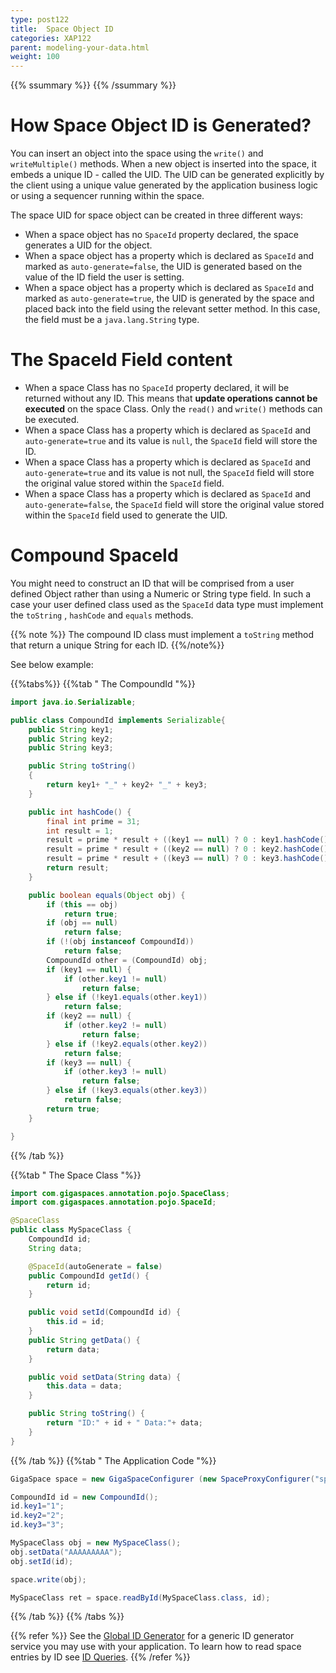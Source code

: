 ```yaml
---
type: post122
title:  Space Object ID
categories: XAP122
parent: modeling-your-data.html
weight: 100
---
```


{{% ssummary %}} {{% /ssummary %}}

# How Space Object ID is Generated?

You can insert an object into the space using the `write()` and `writeMultiple()` methods. When a new object is inserted into the space, it embeds a unique ID - called the UID. The UID can be generated explicitly by the client using a unique value generated by the application business logic or using a sequencer running within the space.

The space UID for space object can be created in three different ways:

- When a space object has no `SpaceId` property declared, the space generates a UID for the object.
- When a space object has a property which is declared as `SpaceId` and marked as `auto-generate=false`, the UID is generated based on the value of the ID field the user is setting.
- When a space object has a property which is declared as `SpaceId` and marked as `auto-generate=true`, the UID is generated by the space and placed back into the field using the relevant setter method. In this case, the field must be a `java.lang.String` type.




# The SpaceId Field content

- When a space Class has no `SpaceId` property declared, it will be returned without any ID. This means that **update operations cannot be executed** on the space Class. Only the `read()` and `write()` methods can be executed.
- When a space Class has a property which is declared as `SpaceId` and `auto-generate=true` and its value is `null`, the `SpaceId` field will store the ID.
- When a space Class has a property which is declared as `SpaceId` and `auto-generate=true` and its value is not null, the `SpaceId` field will store the original value stored within the `SpaceId` field.
- When a space Class has a property which is declared as `SpaceId` and `auto-generate=false`, the `SpaceId` field will store the original value stored within the `SpaceId` field used to generate the UID.

# Compound SpaceId

You might need to construct an ID that will be comprised from a user defined Object rather than using a Numeric or String type field. In such a case your user defined class used as the `SpaceId` data type must implement the `toString` , `hashCode` and `equals` methods.

{{% note %}} The compound ID class must implement a `toString` method that return a unique String for each ID. {{%/note%}}

See below example:

{{%tabs%}}
{{%tab "  The CompoundId "%}}


```java
import java.io.Serializable;

public class CompoundId implements Serializable{
	public String key1;
	public String key2;
	public String key3;

	public String toString()
	{
		return key1+ "_" + key2+ "_" + key3;
	}

	public int hashCode() {
		final int prime = 31;
		int result = 1;
		result = prime * result + ((key1 == null) ? 0 : key1.hashCode());
		result = prime * result + ((key2 == null) ? 0 : key2.hashCode());
		result = prime * result + ((key3 == null) ? 0 : key3.hashCode());
		return result;
	}

	public boolean equals(Object obj) {
		if (this == obj)
			return true;
		if (obj == null)
			return false;
		if (!(obj instanceof CompoundId)) 
			return false;
		CompoundId other = (CompoundId) obj;
		if (key1 == null) {
			if (other.key1 != null)
				return false;
		} else if (!key1.equals(other.key1))
			return false;
		if (key2 == null) {
			if (other.key2 != null)
				return false;
		} else if (!key2.equals(other.key2))
			return false;
		if (key3 == null) {
			if (other.key3 != null)
				return false;
		} else if (!key3.equals(other.key3))
			return false;
		return true;
	}

}
```

{{% /tab %}}

{{%tab "  The Space Class "%}}


```java
import com.gigaspaces.annotation.pojo.SpaceClass;
import com.gigaspaces.annotation.pojo.SpaceId;

@SpaceClass
public class MySpaceClass {
	CompoundId id;
	String data;

	@SpaceId(autoGenerate = false)
	public CompoundId getId() {
		return id;
	}

	public void setId(CompoundId id) {
		this.id = id;
	}
	public String getData() {
		return data;
	}

	public void setData(String data) {
		this.data = data;
	}

	public String toString() {
		return "ID:" + id + " Data:"+ data;
	}
}
```

{{% /tab %}}
{{%tab "  The Application Code "%}}


```java
GigaSpace space = new GigaSpaceConfigurer (new SpaceProxyConfigurer("space")).gigaSpace();

CompoundId id = new CompoundId();
id.key1="1";
id.key2="2";
id.key3="3";

MySpaceClass obj = new MySpaceClass();
obj.setData("AAAAAAAAA");
obj.setId(id);

space.write(obj);

MySpaceClass ret = space.readById(MySpaceClass.class, id);
```

{{% /tab %}}
{{% /tabs %}}


{{% refer %}}
See the [Global ID Generator](/sbp/global-id-generator.html) for a generic ID generator service you may use with your application.
To learn how to read space entries by ID see [ID Queries](./query-by-id.html).
{{% /refer %}}
